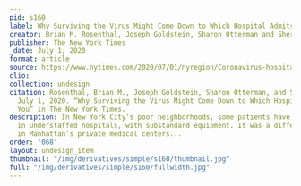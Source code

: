 ```yaml
---
pid: s160
label: Why Surviving the Virus Might Come Down to Which Hospital Admits You
creator: Brian M. Rosenthal, Joseph Goldstein, Sharon Otterman and Sheri Fink
publisher: The New York Times
_date: July 1, 2020
format: article
source: https://www.nytimes.com/2020/07/01/nyregion/Coronavirus-hospitals.html
clio:
collection: undesign
citation: Rosenthal, Brian M., Joseph Goldstein, Sharon Otterman, and Sheri Fink.
  July 1, 2020. “Why Surviving the Virus Might Come Down to Which Hospital Admits
  You” in The New York Times.
description: In New York City’s poor neighborhoods, some patients have languished
  in understaffed hospitals, with substandard equipment. It was a different story
  in Manhattan’s private medical centers...
order: '068'
layout: undesign_item
thumbnail: "/img/derivatives/simple/s160/thumbnail.jpg"
full: "/img/derivatives/simple/s160/fullwidth.jpg"
---
```

